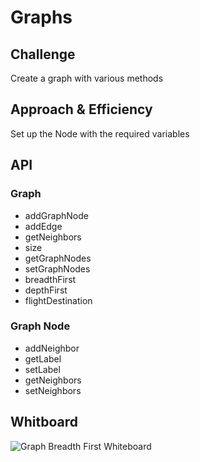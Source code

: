 # Graphs

## Challenge
Create a graph with various methods

## Approach & Efficiency
Set up the Node with the required variables

## API

### Graph
- addGraphNode
- addEdge
- getNeighbors
- size
- getGraphNodes
- setGraphNodes
- breadthFirst
- depthFirst
- flightDestination

### Graph Node
- addNeighbor
- getLabel
- setLabel
- getNeighbors
- setNeighbors

## Whitboard
![Graph Breadth First Whiteboard](./docs/assets/graphBreadthFirst-whiteboard.jpg)
